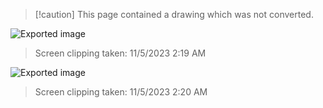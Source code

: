 > [!caution] This page contained a drawing which was not converted.  

![Exported image](Exported%20image%2020231213000141-0.png)  
> Screen clipping taken: 11/5/2023 2:19 AM  
  

![Exported image](Exported%20image%2020231213000141-1.png)  
> Screen clipping taken: 11/5/2023 2:20 AM